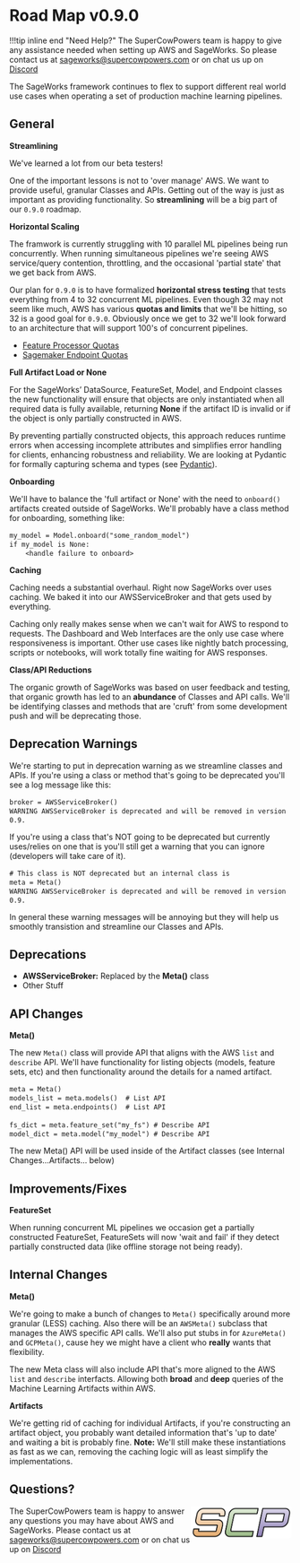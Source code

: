 # Road Map v0.9.0

!!!tip inline end "Need Help?"
    The SuperCowPowers team is happy to give any assistance needed when setting up AWS and SageWorks. So please contact us at [sageworks@supercowpowers.com](mailto:sageworks@supercowpowers.com) or on chat us up on [Discord](https://discord.gg/WHAJuz8sw8) 

The SageWorks framework continues to flex to support different real world use cases when operating a set of production machine learning pipelines.


## General
**Streamlining**

We've learned a lot from our beta testers!

One of the important lessons is not to 'over manage' AWS. We want to provide useful, granular Classes and APIs. Getting out of the way is just as important as providing functionality. So **streamlining** will be a big part of our `0.9.0` roadmap.

**Horizontal Scaling**

The framwork is currently struggling with 10 parallel ML pipelines being run concurrently. When running simultaneous pipelines we're seeing AWS service/query contention, throttling, and the occasional 'partial state' that we get back from AWS.

Our plan for `0.9.0` is to have formalized **horizontal stress testing** that tests everything from 4 to 32 concurrent ML pipelines. Even though 32 may not seem like much, AWS has various **quotas and limits** that we'll be hitting, so 32 is a good goal for `0.9.0`. Obviously once we get to 32 we'll look forward to an architecture that will support 100's of concurrent pipelines.

- [Feature Processor Quotas](https://docs.aws.amazon.com/sagemaker/latest/dg/feature-store-feature-processor-quotas.html)
- [Sagemaker Endpoint Quotas](https://docs.aws.amazon.com/general/latest/gr/sagemaker.html)

**Full Artifact Load or None**

For the SageWorks’ DataSource, FeatureSet, Model, and Endpoint classes the new functionality will ensure that objects are only instantiated when all required data is fully available, returning **None** if the artifact ID is invalid or if the object is only partially constructed in AWS. 

By preventing partially constructed objects, this approach reduces runtime errors when accessing incomplete attributes and simplifies error handling for clients, enhancing robustness and reliability. We are looking at Pydantic for formally capturing schema and types (see [Pydantic](https://github.com/pydantic/pydantic)).

**Onboarding**

We'll have to balance the 'full artifact or None' with the need to `onboard()` artifacts created outside of SageWorks. We'll probably have a class method for onboarding, something like:

```
my_model = Model.onboard("some_random_model")
if my_model is None:
    <handle failure to onboard>
```

**Caching**

Caching needs a substantial overhaul. Right now SageWorks over uses caching. We baked it into our AWSServiceBroker and that gets used by everything.

Caching only really makes sense when we can't wait for AWS to respond to requests. The Dashboard and Web Interfaces are the only use case where responsiveness is important. Other use cases like nightly batch processing, scripts or notebooks, will work totally fine waiting for AWS responses.

**Class/API Reductions**

The organic growth of SageWorks was based on user feedback and testing, that organic growth has led to an **abundance** of Classes and API calls. We'll be identifying classes and methods that are 'cruft' from some development push and will be deprecating those.
 
## Deprecation Warnings
We're starting to put in deprecation warning as we streamline classes and APIs. If you're using a class or method that's going to be deprecated you'll see a log message like this:

```
broker = AWSServiceBroker()
WARNING AWSServiceBroker is deprecated and will be removed in version 0.9.
```

If you're using a class that's NOT going to be deprecated but currently uses/relies on one that is you'll still get a warning that you can ignore (developers will take care of it).

```
# This class is NOT deprecated but an internal class is
meta = Meta() 
WARNING AWSServiceBroker is deprecated and will be removed in version 0.9.
```

In general these warning messages will be annoying but they will help us smoothly transistion and streamline our Classes and APIs.

## Deprecations
- **AWSServiceBroker:** Replaced by the **Meta()** class
- Other Stuff

## API Changes
**Meta()**

The new `Meta()` class will provide API that aligns with the AWS `list` and `describe` API. We'll have functionality for listing objects (models, feature sets, etc) and then functionality around the details for a named artifact.

```
meta = Meta()
models_list = meta.models()  # List API
end_list = meta.endpoints()  # List API

fs_dict = meta.feature_set("my_fs") # Describe API
model_dict = meta.model("my_model") # Describe API
```

The new Meta() API will be used inside of the Artifact classes (see Internal Changes...Artifacts... below)

	
## Improvements/Fixes
**FeatureSet**

When running concurrent ML pipelines we occasion get a partially constructed FeatureSet, FeatureSets will now 'wait and fail' if they detect partially constructed data (like offline storage not being ready).

## Internal Changes
**Meta()**

We're going to make a bunch of changes to `Meta()` specifically around more granular (LESS) caching. Also there will be an `AWSMeta()` subclass that manages the AWS specific API calls. We'll also put stubs in for `AzureMeta()` and `GCPMeta()`, cause hey we might have a client who **really** wants that flexibility.

The new Meta class will also include API that's more aligned to the AWS `list` and `describe` interfacts. Allowing both **broad** and **deep** queries of the Machine Learning Artifacts within AWS.

**Artifacts**

We're getting rid of caching for individual Artifacts, if you're constructing an artifact object, you probably want detailed information that's 'up to date' and waiting a bit is probably fine. **Note:** We'll still make these instantiations as fast as we can, removing the caching logic will as least simplify the implementations.

## Questions?
<img align="right" src="../../images/scp.png" width="180">

The SuperCowPowers team is happy to answer any questions you may have about AWS and SageWorks. Please contact us at [sageworks@supercowpowers.com](mailto:sageworks@supercowpowers.com) or on chat us up on [Discord](https://discord.gg/WHAJuz8sw8) 


